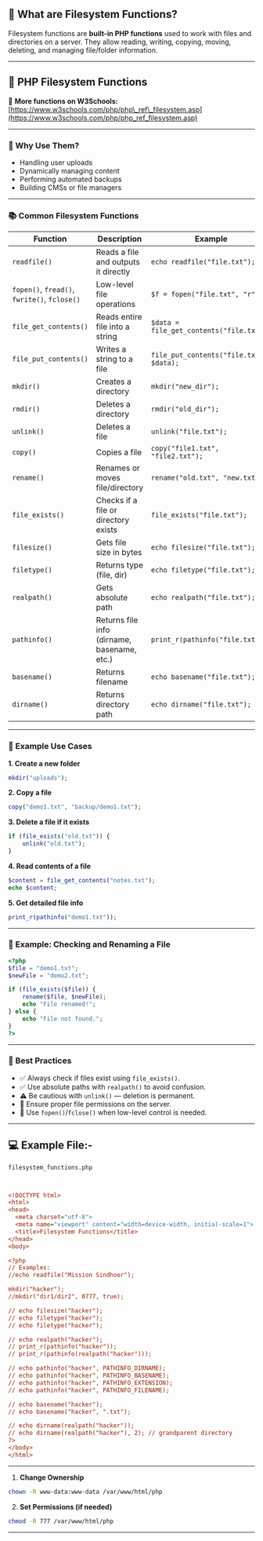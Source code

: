 

## 📌 What are Filesystem Functions?

Filesystem functions are **built-in PHP functions** used to work with files and directories on a server. They allow reading, writing, copying, moving, deleting, and managing file/folder information.

---
## 📁 PHP Filesystem Functions

🔗 **More functions on W3Schools:**
[https://www.w3schools.com/php/php\_ref\_filesystem.asp](https://www.w3schools.com/php/php_ref_filesystem.asp)

---

### 🧠 Why Use Them?

* Handling user uploads
* Dynamically managing content
* Performing automated backups
* Building CMSs or file managers

---

### 📚 Common Filesystem Functions

| Function                                     | Description                                 | Example                                  |
| -------------------------------------------- | ------------------------------------------- | ---------------------------------------- |
| `readfile()`                                 | Reads a file and outputs it directly        | `echo readfile("file.txt");`             |
| `fopen()`, `fread()`, `fwrite()`, `fclose()` | Low-level file operations                   | `$f = fopen("file.txt", "r");`           |
| `file_get_contents()`                        | Reads entire file into a string             | `$data = file_get_contents("file.txt");` |
| `file_put_contents()`                        | Writes a string to a file                   | `file_put_contents("file.txt", $data);`  |
| `mkdir()`                                    | Creates a directory                         | `mkdir("new_dir");`                      |
| `rmdir()`                                    | Deletes a directory                         | `rmdir("old_dir");`                      |
| `unlink()`                                   | Deletes a file                              | `unlink("file.txt");`                    |
| `copy()`                                     | Copies a file                               | `copy("file1.txt", "file2.txt");`        |
| `rename()`                                   | Renames or moves file/directory             | `rename("old.txt", "new.txt");`          |
| `file_exists()`                              | Checks if a file or directory exists        | `file_exists("file.txt");`               |
| `filesize()`                                 | Gets file size in bytes                     | `echo filesize("file.txt");`             |
| `filetype()`                                 | Returns type (file, dir)                    | `echo filetype("file.txt");`             |
| `realpath()`                                 | Gets absolute path                          | `echo realpath("file.txt");`             |
| `pathinfo()`                                 | Returns file info (dirname, basename, etc.) | `print_r(pathinfo("file.txt"));`         |
| `basename()`                                 | Returns filename                            | `echo basename("file.txt");`             |
| `dirname()`                                  | Returns directory path                      | `echo dirname("file.txt");`              |

---

### 🧪 Example Use Cases

**1. Create a new folder**

```php
mkdir("uploads");
```

**2. Copy a file**

```php
copy("demo1.txt", "backup/demo1.txt");
```

**3. Delete a file if it exists**

```php
if (file_exists("old.txt")) {
    unlink("old.txt");
}
```

**4. Read contents of a file**

```php
$content = file_get_contents("notes.txt");
echo $content;
```

**5. Get detailed file info**

```php
print_r(pathinfo("demo1.txt"));
```

---

### 🧪 Example: Checking and Renaming a File

```php
<?php
$file = "demo1.txt";
$newFile = "demo2.txt";

if (file_exists($file)) {
    rename($file, $newFile);
    echo "File renamed!";
} else {
    echo "File not found.";
}
?>
```

---

### 📝 Best Practices

* ✅ Always check if files exist using `file_exists()`.
* ✅ Use absolute paths with `realpath()` to avoid confusion.
* ⚠️ Be cautious with `unlink()` — deletion is permanent.
* 🔐 Ensure proper file permissions on the server.
* 🧰 Use `fopen()`/`fclose()` when low-level control is needed.

---

## 💻 Example File:- 
```bash
filesystem_functions.php
```

```ini


<!DOCTYPE html>
<html>
<head>
  <meta charset="utf-8">
  <meta name="viewport" content="width=device-width, initial-scale=1">
  <title>Filesystem Functions</title>
</head>
<body>

<?php
// Examples:
//echo readfile("Mission Sindhoor");

mkdir("hacker");
//mkdir("dir1/dir2", 0777, true);

// echo filesize("hacker");
// echo filetype("hacker");
// echo filetype("hacker");

// echo realpath("hacker");
// print_r(pathinfo("hacker"));
// print_r(pathinfo(realpath("hacker")));

// echo pathinfo("hacker", PATHINFO_DIRNAME);
// echo pathinfo("hacker", PATHINFO_BASENAME);
// echo pathinfo("hacker", PATHINFO_EXTENSION);
// echo pathinfo("hacker", PATHINFO_FILENAME);

// echo basename("hacker");
// echo basename("hacker", ".txt");

// echo dirname(realpath("hacker"));
// echo dirname(realpath("hacker"), 2); // grandparent directory
?>
</body>
</html>
```
---
1. **Change Ownership**

```bash
chown -R www-data:www-data /var/www/html/php
```


2. **Set Permissions (if needed)**

```bash
chmod -R 777 /var/www/html/php
```


---

